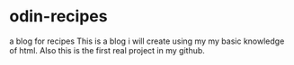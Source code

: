 # odin-recipes
a blog for recipes
This is a blog i will create using my my basic knowledge of html. Also this is the first real project in my github.